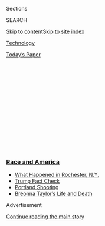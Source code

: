 <div id="app">

<div>

<div>

<div>

<div class="NYTAppHideMasthead css-1q2w90k e1suatyy0">

<div class="section css-ui9rw0 e1suatyy2">

<div class="css-eph4ug er09x8g0">

<div class="css-6n7j50">

</div>

<span class="css-1dv1kvn">Sections</span>

<div class="css-10488qs">

<span class="css-1dv1kvn">SEARCH</span>

</div>

[Skip to content](#site-content)[Skip to site
index](#site-index)

</div>

<div id="masthead-section-label" class="css-1wr3we4 eaxe0e00">

[Technology](https://www.nytimes3xbfgragh.onion/section/technology)

</div>

<div class="css-10698na e1huz5gh0">

</div>

</div>

<div id="masthead-bar-one" class="section hasLinks css-15hmgas e1csuq9d3">

<div class="css-uqyvli e1csuq9d0">

</div>

<div class="css-1uqjmks e1csuq9d1">

</div>

<div class="css-9e9ivx">

[](https://myaccount.nytimes3xbfgragh.onion/auth/login?response_type=cookie&client_id=vi)

</div>

<div class="css-1bvtpon e1csuq9d2">

[Today’s
Paper](https://www.nytimes3xbfgragh.onion/section/todayspaper)

</div>

</div>

</div>

</div>

<div data-aria-hidden="false">

<div id="site-content" data-role="main">

<div>

<div class="css-1aor85t" style="opacity:0.000000001;z-index:-1;visibility:hidden">

<div class="css-1hqnpie">

<div class="css-epjblv">

<span class="css-17xtcya">[Technology](/section/technology)</span><span class="css-x15j1o">|</span><span class="css-fwqvlz">Zuckerberg
Defends Hands-Off Approach to Trump’s
Posts</span>

</div>

<div class="css-k008qs">

<div class="css-1iwv8en">

<span class="css-18z7m18"></span>

<div>

</div>

</div>

<span class="css-1n6z4y">https://nyti.ms/300IMsV</span>

<div class="css-1705lsu">

<div class="css-4xjgmj">

<div class="css-4skfbu" data-role="toolbar" data-aria-label="Social Media Share buttons, Save button, and Comments Panel with current comment count" data-testid="share-tools">

  - 
  - 
  - 
  - 
    
    <div class="css-6n7j50">
    
    </div>

  - 
  - 

</div>

</div>

</div>

</div>

</div>

</div>

<div class="css-13pd83m">

<div class="css-l9svim">

### [<span class="css-pa1jbp"><span class="css-1rxm0ex">Race and</span><span class="css-1rxm0ex"> America</span></span>](https://www.nytimes3xbfgragh.onion/news-event/george-floyd-protests-minneapolis-new-york-los-angeles?name=styln-george-floyd&region=TOP_BANNER&block=storyline_menu_recirc&action=click&pgtype=Article&impression_id=84811a80-f28f-11ea-8789-45ae9f4c38e2&variant=undefined)

  - <span class="css-ousu42">[What Happened in Rochester,
    N.Y.](https://www.nytimes3xbfgragh.onion/2020/09/04/nyregion/rochester-police-daniel-prude.html?name=styln-george-floyd&region=TOP_BANNER&block=storyline_menu_recirc&action=click&pgtype=Article&impression_id=84811a81-f28f-11ea-8789-45ae9f4c38e2&variant=undefined)</span>
  - <span class="css-ousu42">[Trump Fact
    Check](https://www.nytimes3xbfgragh.onion/2020/09/01/us/politics/trump-fact-check-protests.html?name=styln-george-floyd&region=TOP_BANNER&block=storyline_menu_recirc&action=click&pgtype=Article&impression_id=84811a82-f28f-11ea-8789-45ae9f4c38e2&variant=undefined)</span>
  - <span class="css-ousu42">[Portland
    Shooting](https://www.nytimes3xbfgragh.onion/2020/08/30/us/portland-shooting-explained.html?name=styln-george-floyd&region=TOP_BANNER&block=storyline_menu_recirc&action=click&pgtype=Article&impression_id=84814190-f28f-11ea-8789-45ae9f4c38e2&variant=undefined)</span>
  - <span class="css-ousu42">[Breonna Taylor’s Life and
    Death](https://www.nytimes3xbfgragh.onion/2020/08/30/us/breonna-taylor-police-killing.html?name=styln-george-floyd&region=TOP_BANNER&block=storyline_menu_recirc&action=click&pgtype=Article&impression_id=84814191-f28f-11ea-8789-45ae9f4c38e2&variant=undefined)</span>

</div>

</div>

<div id="top-wrapper" class="css-1sy8kpn">

<div id="top-slug" class="css-l9onyx">

Advertisement

</div>

[Continue reading the main
story](#after-top)

<div class="ad top-wrapper" style="text-align:center;height:100%;display:block;min-height:250px">

<div id="top" class="place-ad" data-position="top" data-size-key="top">

</div>

</div>

<div id="after-top">

</div>

</div>

<div>

<div id="sponsor-wrapper" class="css-1hyfx7x">

<div id="sponsor-slug" class="css-19vbshk">

Supported by

</div>

[Continue reading the main
story](#after-sponsor)

<div id="sponsor" class="ad sponsor-wrapper" style="text-align:center;height:100%;display:block">

</div>

<div id="after-sponsor">

</div>

</div>

<div class="css-186x18t">

</div>

<div class="css-1vkm6nb ehdk2mb0">

# Zuckerberg Defends Hands-Off Approach to Trump’s Posts

</div>

In a call with Facebook employees, who have protested the inaction on
Mr. Trump’s messages, Mr. Zuckerberg said his decision was “pretty
thorough.”

<div class="css-79elbk" data-testid="photoviewer-wrapper">

<div class="css-z3e15g" data-testid="photoviewer-wrapper-hidden">

</div>

<div class="css-1a48zt4 ehw59r15" data-testid="photoviewer-children">

![<span class="css-cnj6d5 e1z0qqy90" itemprop="copyrightHolder"><span class="css-1ly73wi e1tej78p0">Credit...</span><span><span>Illustration
by Carolyn Sewell; Photograph by Jessica Chou for The New York
Times</span></span></span>](https://static01.graylady3jvrrxbe.onion/images/2020/06/03/business/03facebook/03facebook-articleLarge.jpg?quality=75&auto=webp&disable=upscale)

</div>

</div>

<div class="css-18e8msd">

<div class="css-otjvjh epjyd6m0">

<div class="css-nmf14i ey68jwv0" data-aria-hidden="true">

[![Mike
Isaac](https://static01.graylady3jvrrxbe.onion/images/2018/02/16/multimedia/author-mike-isaac/author-mike-isaac-thumbLarge.jpg
"Mike Isaac")](https://www.nytimes3xbfgragh.onion/by/mike-isaac)[![Cecilia
Kang](https://static01.graylady3jvrrxbe.onion/images/2019/01/29/multimedia/author-cecilia-kang/author-cecilia-kang-thumbLarge.png
"Cecilia Kang")](https://www.nytimes3xbfgragh.onion/by/cecilia-kang)[![Sheera
Frenkel](https://static01.graylady3jvrrxbe.onion/images/2018/06/14/multimedia/author-sheera-frenkel/author-sheera-frenkel-thumbLarge.png
"Sheera Frenkel")](https://www.nytimes3xbfgragh.onion/by/sheera-frenkel)

</div>

<div class="css-1baulvz">

By [<span class="css-1baulvz" itemprop="name">Mike
Isaac</span>](https://www.nytimes3xbfgragh.onion/by/mike-isaac),
[<span class="css-1baulvz" itemprop="name">Cecilia
Kang</span>](https://www.nytimes3xbfgragh.onion/by/cecilia-kang) and
[<span class="css-1baulvz last-byline" itemprop="name">Sheera
Frenkel</span>](https://www.nytimes3xbfgragh.onion/by/sheera-frenkel)

</div>

</div>

  - 
    
    <div class="css-ld3wwf e16638kd2">
    
    Published June 2, 2020Updated June 3,
    2020
    
    </div>

  - 
    
    <div class="css-4xjgmj">
    
    <div class="css-pvvomx" data-role="toolbar" data-aria-label="Social Media Share buttons, Save button, and Comments Panel with current comment count" data-testid="share-tools">
    
      - 
      - 
      - 
      - 
        
        <div class="css-6n7j50">
        
        </div>
    
      - 
      - 
    
    </div>
    
    </div>

</div>

</div>

<div class="section meteredContent css-1r7ky0e" name="articleBody" itemprop="articleBody">

<div class="css-1fanzo5 StoryBodyCompanionColumn">

<div class="css-53u6y8">

SAN FRANCISCO — Mark Zuckerberg, Facebook’s chief executive, on Tuesday
stood firmly behind his decision not to do anything about [President
Trump’s](https://www.nytimes3xbfgragh.onion/2020/06/02/us/politics/trump-bible-photo-op.html)
inflammatory posts on the social network, saying that he had made a
“tough decision” but that it “was pretty thorough.”

In a question-and-answer session with employees conducted over video
chat software, Mr. Zuckerberg sought to justify his position, which has
led to fierce internal dissent. The meeting, which had been scheduled
for Thursday, was moved up to Tuesday after hundreds of [employees
protested the inaction by staging a virtual
“walkout”](https://www.nytimes3xbfgragh.onion/2020/06/01/technology/facebook-employee-protest-trump.html)
on Monday.

Facebook’s principles and policies supporting free speech “show that the
right action where we are right now is to leave this up,” Mr. Zuckerberg
said on the call referring to Mr. Trump’s posts. The audio of the
employee call was heard by The New York Times.

Mr. Zuckerberg said that though he knew many people would be upset with
Facebook, a policy review backed up his decision. He added that after he
made his determination, he received a phone call from President Trump on
Friday.

</div>

</div>

<div class="css-1fanzo5 StoryBodyCompanionColumn">

<div class="css-53u6y8">

“I used that opportunity to make him know I felt this post was
inflammatory and harmful, and let him know where we stood on it,” Mr.
Zuckerberg told Facebook employees. But though he voiced displeasure to
the president, he reiterated that Mr. Trump’s message did not break the
social network’s guidelines.

The Facebook chief held firm even as the pressure on him to rein in Mr.
Trump’s messages intensified. Civil rights groups said late Monday after
meeting with Mr. Zuckerberg and Sheryl Sandberg, Facebook’s chief
operating officer, that it was “totally confounding” that the company
was not taking a tougher stand on Mr. Trump’s posts, which are often
aggressive and have heightened tensions over [protests on police
violence](https://www.nytimes3xbfgragh.onion/news-event/george-floyd-protests-minneapolis-new-york-los-angeles?action=click&pgtype=Article&state=default&module=styln-george-floyd&variant=show&region=TOP_BANNER&context=storylines_menu)
in recent days.

Several Facebook employees have resigned over the lack of action, with
one publicly saying the company would end up “on the wrong side of
history.” And protesters showed up late Monday to[Mr. Zuckerberg’s
residential
neighborhood](https://padailypost.com/2020/06/02/nighttime-protest-blocked-near-police-station-demonstrators-also-go-to-zuckerbergs-house/)
in Palo Alto, Calif., and also headed toward the social network’s
headquarters in nearby Menlo Park.

The internal dissent began brewing last week after Facebook’s rival,
Twitter, added labels to Mr. [Trump’s
tweets](https://www.nytimes3xbfgragh.onion/2020/06/03/us/politics/trump-twitter-fact-check.html)
that indicated [the president was glorifying
violence](https://www.nytimes3xbfgragh.onion/2020/05/29/technology/trump-twitter-minneapolis-george-floyd.html)
and making inaccurate statements. The same messages that Mr. Trump
posted to Twitter also appeared on Facebook. But unlike Twitter,
[Facebook did not touch the president’s
posts](https://www.nytimes3xbfgragh.onion/2020/05/29/technology/twitter-facebook-zuckerberg-trump.html),
including one in which Mr. Trump said of the protests in Minneapolis:
“when the [looting starts, the shooting
starts](https://www.nytimes3xbfgragh.onion/2020/05/29/us/looting-starts-shooting-starts.html).”

That decision led to internal criticism, with Facebook employees arguing
it was untenable to leave up Mr. Trump’s messages that incited violence.
They said Mr. Zuckerberg was kowtowing to Republicans out of fear of
Facebook being regulated or broken up.

</div>

</div>

<div class="css-1fanzo5 StoryBodyCompanionColumn">

<div class="css-53u6y8">

Mr. Zuckerberg and Ms. Sandberg have spent the past few days meeting
with employees, civil rights leaders and other angry parties to explain
the company’s stance. Mr. Zuckerberg has said Facebook does not want to
be an “arbiter of truth.” He has also said that he stands for free
speech and that what world leaders post online is in the public interest
and newsworthy.

But in trying to placate everyone, Mr. Zuckerberg has failed to appease
almost anyone. Facebook employees have continued criticizing their
employer on Twitter, LinkedIn and on their personal Facebook pages. Some
circulated petitions calling for change. On Monday, hundreds of workers
participated in the virtual “walkout” by refusing to work and setting
their automated messages to one of protest.

Timothy Aveni, a Facebook software engineer who resigned after Mr.
Zuckerberg’s decision to leave up Mr. Trump’s posts, said on his
[Facebook
page](https://www.facebookcorewwwi.onion/timothy.j.aveni/posts/3006224359465567)
on Monday that the company wasn’t enforcing its own rules to ban speech
that promotes violence.

“Facebook will keep moving the goalposts every time Trump escalates,
finding excuse after excuse not to act on increasingly dangerous
rhetoric,” Mr. Aveni
said.

</div>

</div>

<div class="css-79elbk" data-testid="photoviewer-wrapper">

<div class="css-z3e15g" data-testid="photoviewer-wrapper-hidden">

</div>

<div class="css-1a48zt4 ehw59r15" data-testid="photoviewer-children">

![](https://static01.graylady3jvrrxbe.onion/images/2020/06/02/technology/02facebook3/oakImage-1591120039942-articleLarge.jpg?quality=75&auto=webp&disable=upscale)

</div>

</div>

<div class="css-1fanzo5 StoryBodyCompanionColumn">

<div class="css-53u6y8">

Politicians and civil rights organizations have also taken issue with
Mr. Zuckerberg’s position.

On Monday evening, Vanita Gupta, who heads
the<span class="css-8l6xbc evw5hdy0"> </span>Leadership Conference on
Civil and Human Rights, took part in a one-hour phone call with Mr.
Zuckerberg, Ms. Sandberg and other Facebook officials. Afterward, she
said Mr. Zuckerberg “betrayed a lack of understanding” and compared
Facebook’s inaction on Mr. Trump’s posts to its inaction in Myanmar and
the Philippines, where military and government leaders have [used
Facebook to spread disinformation and provoke
violence](https://www.nytimes3xbfgragh.onion/2018/10/15/technology/myanmar-facebook-genocide.html).

</div>

</div>

<div class="css-1fanzo5 StoryBodyCompanionColumn">

<div class="css-53u6y8">

Later that evening, Ms. Sandberg posted on Facebook’s internal message
board and described the conversation with civil rights leaders as a
“hard but meaningful” one, according to a copy of the message viewed
by The
Times.

</div>

</div>

<div class="css-79elbk" data-testid="photoviewer-wrapper">

<div class="css-z3e15g" data-testid="photoviewer-wrapper-hidden">

</div>

<div class="css-1a48zt4 ehw59r15" data-testid="photoviewer-children">

<div class="css-1xdhyk6 erfvjey0">

<span class="css-1ly73wi e1tej78p0">Image</span>

<div class="css-zjzyr8">

<div data-testid="lazyimage-container" style="height:257.77777777777777px">

</div>

</div>

</div>

<span class="css-16f3y1r e13ogyst0" data-aria-hidden="true">Vanita
Gupta, who heads the Leadership Conference on Civil and Human Rights,
said Mr. Zuckerberg’s inaction on President Trump’s posts was “totally
confounding.”</span><span class="css-cnj6d5 e1z0qqy90" itemprop="copyrightHolder"><span class="css-1ly73wi e1tej78p0">Credit...</span><span>T.J.
Kirkpatrick for The New York Times</span></span>

</div>

</div>

<div class="css-1fanzo5 StoryBodyCompanionColumn">

<div class="css-53u6y8">

On Tuesday in the virtual meeting with employees, Mr. Zuckerberg spent
30 minutes laying out what had happened with Mr. Trump’s posts. He said
the president’s looting-and-shooting message, which went up on Friday,
was immediately spotted by Facebook’s policy team. Mr. Zuckerberg woke
up at 7:30 a.m. in Palo Alto that day to an email about the post. The
policy team called the White House, he said, telling officials there
that Mr. Trump’s message was inflammatory.

Mr. Zuckerberg spent the rest of last Friday morning talking to policy
officials and other experts at Facebook. He ultimately decided Mr.
Trump’s post had not broken Facebook’s policies.

Mr. Zuckerberg said Mr. Trump’s post relied on a call for “state use of
force,” which Facebook allows under its guidelines. He said that in the
future, the social network might reassess that policy, given the photos
and videos of excessive use of force by police that have spread across
social media in recent days.

After explaining his thought process, Mr. Zuckerberg took questions from
employees in the virtual meeting on Tuesday, according to a copy of the
call. One Facebook employee in New York expressed support for Mr.
Zuckerberg’s position. But the vast majority of questions were pointed
and the call became increasingly contentious.

Mr. Zuckerberg was asked whether any black Facebook employees were
consulted in the decision-making process. He named one. A Facebook
employee in Austin, Texas, then said that he felt the company’s
political speech policy wasn’t working and needed to be changed.

One persistent feeling shared among Facebook’s rank-and-file came out in
a direct moment between Mr. Zuckerberg and another employee during the
call.

</div>

</div>

<div class="css-1fanzo5 StoryBodyCompanionColumn">

<div class="css-53u6y8">

“Why are the smartest people in the world focused on contorting and
twisting our policies to avoid antagonizing Trump?” the employee asked.

In a statement, a Facebook spokeswoman said that “open and honest
discussion has always been a part of Facebook’s culture,” and that Mr.
Zuckerberg was “grateful” for employees’ feedback.

The call did little to soothe the feelings of employees. More than a
dozen current and former Facebook employees said the call only deepened
the frictions inside the company; some said that trying to persuade Mr.
Zuckerberg to change his mind was futile.

“It’s crystal clear today that leadership refuses to stand with us,”
Brandon Dail, a Facebook engineer,
[tweeted](https://twitter.com/aweary/status/1267885674805354498) about
the call.

Mike Isaac reported from San Francisco, Cecilia Kang from Washington and
Sheera Frenkel from Oakland, Calif.

</div>

</div>

<div>

</div>

</div>

<div>

</div>

<div>

</div>

<div>

</div>

<div>

<div id="bottom-wrapper" class="css-1ede5it">

<div id="bottom-slug" class="css-l9onyx">

Advertisement

</div>

[Continue reading the main
story](#after-bottom)

<div id="bottom" class="ad bottom-wrapper" style="text-align:center;height:100%;display:block;min-height:90px">

</div>

<div id="after-bottom">

</div>

</div>

</div>

</div>

</div>

## Site Index

<div>

</div>

## Site Information Navigation

  - [© <span>2020</span> <span>The New York Times
    Company</span>](https://help.nytimes3xbfgragh.onion/hc/en-us/articles/115014792127-Copyright-notice)

<!-- end list -->

  - [NYTCo](https://www.nytco.com/)
  - [Contact
    Us](https://help.nytimes3xbfgragh.onion/hc/en-us/articles/115015385887-Contact-Us)
  - [Work with us](https://www.nytco.com/careers/)
  - [Advertise](https://nytmediakit.com/)
  - [T Brand Studio](http://www.tbrandstudio.com/)
  - [Your Ad
    Choices](https://www.nytimes3xbfgragh.onion/privacy/cookie-policy#how-do-i-manage-trackers)
  - [Privacy](https://www.nytimes3xbfgragh.onion/privacy)
  - [Terms of
    Service](https://help.nytimes3xbfgragh.onion/hc/en-us/articles/115014893428-Terms-of-service)
  - [Terms of
    Sale](https://help.nytimes3xbfgragh.onion/hc/en-us/articles/115014893968-Terms-of-sale)
  - [Site
    Map](https://spiderbites.nytimes3xbfgragh.onion)
  - [Help](https://help.nytimes3xbfgragh.onion/hc/en-us)
  - [Subscriptions](https://www.nytimes3xbfgragh.onion/subscription?campaignId=37WXW)

</div>

</div>

</div>

</div>
